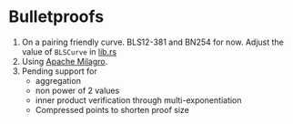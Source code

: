 # Bulletproofs

1. On a pairing friendly curve. BLS12-381 and BN254 for now. Adjust the value of `BLSCurve` in [lib.rs](src/lib.rs)
2. Using [Apache Milagro](https://github.com/milagro-crypto/amcl).
3. Pending support for 
    - aggregation 
    - non power of 2 values
    - inner product verification through multi-exponentiation
    - Compressed points to shorten proof size